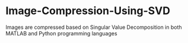 # Image-Compression-Using-SVD
Images are compressed based on Singular Value Decomposition in both MATLAB and Python programming languages
